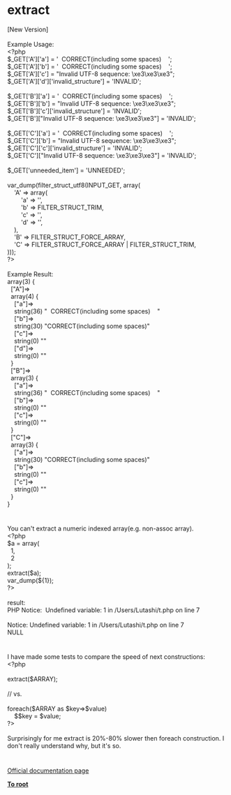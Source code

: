# extract




<div class="phpcode"><span class="html">
[New Version]<br><br>Example Usage:<br><span class="default">&lt;?php<br>$_GET</span><span class="keyword">[</span><span class="string">&apos;A&apos;</span><span class="keyword">][</span><span class="string">&apos;a&apos;</span><span class="keyword">] = </span><span class="string">&apos;&#xA0; CORRECT(including some spaces)&#xA0; &#xA0; &apos;</span><span class="keyword">;<br></span><span class="default">$_GET</span><span class="keyword">[</span><span class="string">&apos;A&apos;</span><span class="keyword">][</span><span class="string">&apos;b&apos;</span><span class="keyword">] = </span><span class="string">&apos;&#xA0; CORRECT(including some spaces)&#xA0; &#xA0; &apos;</span><span class="keyword">;<br></span><span class="default">$_GET</span><span class="keyword">[</span><span class="string">&apos;A&apos;</span><span class="keyword">][</span><span class="string">&apos;c&apos;</span><span class="keyword">] = </span><span class="string">&quot;Invalid UTF-8 sequence: \xe3\xe3\xe3&quot;</span><span class="keyword">;<br></span><span class="default">$_GET</span><span class="keyword">[</span><span class="string">&apos;A&apos;</span><span class="keyword">][</span><span class="string">&apos;d&apos;</span><span class="keyword">][</span><span class="string">&apos;invalid_structure&apos;</span><span class="keyword">] = </span><span class="string">&apos;INVALID&apos;</span><span class="keyword">;<br><br></span><span class="default">$_GET</span><span class="keyword">[</span><span class="string">&apos;B&apos;</span><span class="keyword">][</span><span class="string">&apos;a&apos;</span><span class="keyword">] = </span><span class="string">&apos;&#xA0; CORRECT(including some spaces)&#xA0; &#xA0; &apos;</span><span class="keyword">;<br></span><span class="default">$_GET</span><span class="keyword">[</span><span class="string">&apos;B&apos;</span><span class="keyword">][</span><span class="string">&apos;b&apos;</span><span class="keyword">] = </span><span class="string">&quot;Invalid UTF-8 sequence: \xe3\xe3\xe3&quot;</span><span class="keyword">;<br></span><span class="default">$_GET</span><span class="keyword">[</span><span class="string">&apos;B&apos;</span><span class="keyword">][</span><span class="string">&apos;c&apos;</span><span class="keyword">][</span><span class="string">&apos;invalid_structure&apos;</span><span class="keyword">] = </span><span class="string">&apos;INVALID&apos;</span><span class="keyword">;<br></span><span class="default">$_GET</span><span class="keyword">[</span><span class="string">&apos;B&apos;</span><span class="keyword">][</span><span class="string">&quot;Invalid UTF-8 sequence: \xe3\xe3\xe3&quot;</span><span class="keyword">] = </span><span class="string">&apos;INVALID&apos;</span><span class="keyword">;<br><br></span><span class="default">$_GET</span><span class="keyword">[</span><span class="string">&apos;C&apos;</span><span class="keyword">][</span><span class="string">&apos;a&apos;</span><span class="keyword">] = </span><span class="string">&apos;&#xA0; CORRECT(including some spaces)&#xA0; &#xA0; &apos;</span><span class="keyword">;<br></span><span class="default">$_GET</span><span class="keyword">[</span><span class="string">&apos;C&apos;</span><span class="keyword">][</span><span class="string">&apos;b&apos;</span><span class="keyword">] = </span><span class="string">&quot;Invalid UTF-8 sequence: \xe3\xe3\xe3&quot;</span><span class="keyword">;<br></span><span class="default">$_GET</span><span class="keyword">[</span><span class="string">&apos;C&apos;</span><span class="keyword">][</span><span class="string">&apos;c&apos;</span><span class="keyword">][</span><span class="string">&apos;invalid_structure&apos;</span><span class="keyword">] = </span><span class="string">&apos;INVALID&apos;</span><span class="keyword">;<br></span><span class="default">$_GET</span><span class="keyword">[</span><span class="string">&apos;C&apos;</span><span class="keyword">][</span><span class="string">&quot;Invalid UTF-8 sequence: \xe3\xe3\xe3&quot;</span><span class="keyword">] = </span><span class="string">&apos;INVALID&apos;</span><span class="keyword">;<br><br></span><span class="default">$_GET</span><span class="keyword">[</span><span class="string">&apos;unneeded_item&apos;</span><span class="keyword">] = </span><span class="string">&apos;UNNEEDED&apos;</span><span class="keyword">;<br><br></span><span class="default">var_dump</span><span class="keyword">(</span><span class="default">filter_struct_utf8</span><span class="keyword">(</span><span class="default">INPUT_GET</span><span class="keyword">, array(<br>&#xA0; &#xA0; </span><span class="string">&apos;A&apos; </span><span class="keyword">=&gt; array(<br>&#xA0; &#xA0; &#xA0; &#xA0; </span><span class="string">&apos;a&apos; </span><span class="keyword">=&gt; </span><span class="string">&apos;&apos;</span><span class="keyword">,<br>&#xA0; &#xA0; &#xA0; &#xA0; </span><span class="string">&apos;b&apos; </span><span class="keyword">=&gt; </span><span class="default">FILTER_STRUCT_TRIM</span><span class="keyword">,<br>&#xA0; &#xA0; &#xA0; &#xA0; </span><span class="string">&apos;c&apos; </span><span class="keyword">=&gt; </span><span class="string">&apos;&apos;</span><span class="keyword">,<br>&#xA0; &#xA0; &#xA0; &#xA0; </span><span class="string">&apos;d&apos; </span><span class="keyword">=&gt; </span><span class="string">&apos;&apos;</span><span class="keyword">,<br>&#xA0; &#xA0; ),<br>&#xA0; &#xA0; </span><span class="string">&apos;B&apos; </span><span class="keyword">=&gt; </span><span class="default">FILTER_STRUCT_FORCE_ARRAY</span><span class="keyword">,<br>&#xA0; &#xA0; </span><span class="string">&apos;C&apos; </span><span class="keyword">=&gt; </span><span class="default">FILTER_STRUCT_FORCE_ARRAY </span><span class="keyword">| </span><span class="default">FILTER_STRUCT_TRIM</span><span class="keyword">,<br>)));<br></span><span class="default">?&gt;<br></span><br>Example Result:<br>array(3) {<br>&#xA0; [&quot;A&quot;]=&gt;<br>&#xA0; array(4) {<br>&#xA0; &#xA0; [&quot;a&quot;]=&gt;<br>&#xA0; &#xA0; string(36) &quot;&#xA0; CORRECT(including some spaces)&#xA0; &#xA0; &quot;<br>&#xA0; &#xA0; [&quot;b&quot;]=&gt;<br>&#xA0; &#xA0; string(30) &quot;CORRECT(including some spaces)&quot;<br>&#xA0; &#xA0; [&quot;c&quot;]=&gt;<br>&#xA0; &#xA0; string(0) &quot;&quot;<br>&#xA0; &#xA0; [&quot;d&quot;]=&gt;<br>&#xA0; &#xA0; string(0) &quot;&quot;<br>&#xA0; }<br>&#xA0; [&quot;B&quot;]=&gt;<br>&#xA0; array(3) {<br>&#xA0; &#xA0; [&quot;a&quot;]=&gt;<br>&#xA0; &#xA0; string(36) &quot;&#xA0; CORRECT(including some spaces)&#xA0; &#xA0; &quot;<br>&#xA0; &#xA0; [&quot;b&quot;]=&gt;<br>&#xA0; &#xA0; string(0) &quot;&quot;<br>&#xA0; &#xA0; [&quot;c&quot;]=&gt;<br>&#xA0; &#xA0; string(0) &quot;&quot;<br>&#xA0; }<br>&#xA0; [&quot;C&quot;]=&gt;<br>&#xA0; array(3) {<br>&#xA0; &#xA0; [&quot;a&quot;]=&gt;<br>&#xA0; &#xA0; string(30) &quot;CORRECT(including some spaces)&quot;<br>&#xA0; &#xA0; [&quot;b&quot;]=&gt;<br>&#xA0; &#xA0; string(0) &quot;&quot;<br>&#xA0; &#xA0; [&quot;c&quot;]=&gt;<br>&#xA0; &#xA0; string(0) &quot;&quot;<br>&#xA0; }<br>}</span>
</div>
  

#


<div class="phpcode"><span class="html">
You can&apos;t extract a numeric indexed array(e.g. non-assoc array).<br><span class="default">&lt;?php<br>$a </span><span class="keyword">= array(<br>&#xA0; </span><span class="default">1</span><span class="keyword">,<br>&#xA0; </span><span class="default">2<br></span><span class="keyword">);<br></span><span class="default">extract</span><span class="keyword">(</span><span class="default">$a</span><span class="keyword">);<br></span><span class="default">var_dump</span><span class="keyword">(${</span><span class="default">1</span><span class="keyword">});<br></span><span class="default">?&gt;<br></span><br>result:<br>PHP Notice:&#xA0; Undefined variable: 1 in /Users/Lutashi/t.php on line 7<br><br>Notice: Undefined variable: 1 in /Users/Lutashi/t.php on line 7<br>NULL</span>
</div>
  

#


<div class="phpcode"><span class="html">
I have made some tests to compare the speed of next constructions:<br><span class="default">&lt;?php<br><br>extract</span><span class="keyword">(</span><span class="default">$ARRAY</span><span class="keyword">);<br><br></span><span class="comment">// vs. <br><br></span><span class="keyword">foreach(</span><span class="default">$ARRAY </span><span class="keyword">as </span><span class="default">$key</span><span class="keyword">=&gt;</span><span class="default">$value</span><span class="keyword">) <br>&#xA0; &#xA0; $</span><span class="default">$key </span><span class="keyword">= </span><span class="default">$value</span><span class="keyword">; <br></span><span class="default">?&gt;<br></span><br>Surprisingly for me extract is 20%-80% slower then foreach construction. I don&apos;t really understand why, but it&apos;s so.</span>
</div>
  

#

[Official documentation page](https://www.php.net/manual/en/function.extract.php)

**[To root](/README.md)**
